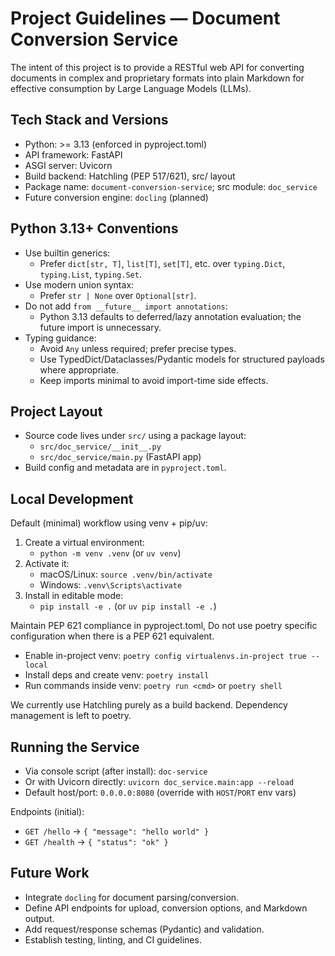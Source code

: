 # Project Guidelines — Document Conversion Service

The intent of this project is to provide a RESTful web API for converting documents in complex and proprietary formats into plain Markdown for effective consumption by Large Language Models (LLMs).

## Tech Stack and Versions
- Python: >= 3.13 (enforced in pyproject.toml)
- API framework: FastAPI
- ASGI server: Uvicorn
- Build backend: Hatchling (PEP 517/621), src/ layout
- Package name: `document-conversion-service`; src module: `doc_service`
- Future conversion engine: `docling` (planned)

## Python 3.13+ Conventions
- Use builtin generics:
  - Prefer `dict[str, T]`, `list[T]`, `set[T]`, etc. over `typing.Dict`, `typing.List`, `typing.Set`.
- Use modern union syntax:
  - Prefer `str | None` over `Optional[str]`.
- Do not add `from __future__ import annotations`:
  - Python 3.13 defaults to deferred/lazy annotation evaluation; the future import is unnecessary.
- Typing guidance:
  - Avoid `Any` unless required; prefer precise types.
  - Use TypedDict/Dataclasses/Pydantic models for structured payloads where appropriate.
  - Keep imports minimal to avoid import-time side effects.

## Project Layout
- Source code lives under `src/` using a package layout:
  - `src/doc_service/__init__.py`
  - `src/doc_service/main.py` (FastAPI app)
- Build config and metadata are in `pyproject.toml`.

## Local Development
Default (minimal) workflow using venv + pip/uv:
1) Create a virtual environment:
   - `python -m venv .venv` (or `uv venv`)
2) Activate it:
   - macOS/Linux: `source .venv/bin/activate`
   - Windows: `.venv\Scripts\activate`
3) Install in editable mode:
   - `pip install -e .` (or `uv pip install -e .`)

Maintain PEP 621 compliance in pyproject.toml, Do not use poetry specific configuration when there is a PEP 621 equivalent.

- Enable in-project venv: `poetry config virtualenvs.in-project true --local`
- Install deps and create venv: `poetry install`
- Run commands inside venv: `poetry run <cmd>` or `poetry shell`

We currently use Hatchling purely as a build backend. Dependency management is left to poetry.

## Running the Service
- Via console script (after install): `doc-service`
- Or with Uvicorn directly: `uvicorn doc_service.main:app --reload`
- Default host/port: `0.0.0.0:8080` (override with `HOST`/`PORT` env vars)

Endpoints (initial):
- `GET /hello` -> `{ "message": "hello world" }`
- `GET /health` -> `{ "status": "ok" }`

## Future Work
- Integrate `docling` for document parsing/conversion.
- Define API endpoints for upload, conversion options, and Markdown output.
- Add request/response schemas (Pydantic) and validation.
- Establish testing, linting, and CI guidelines.
